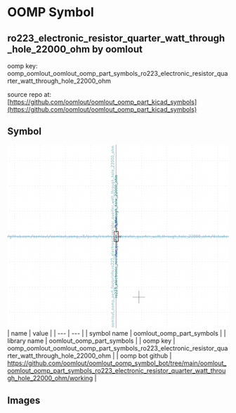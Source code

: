# OOMP Symbol  
## ro223_electronic_resistor_quarter_watt_through_hole_22000_ohm  by oomlout  
  
oomp key: oomp_oomlout_oomlout_oomp_part_symbols_ro223_electronic_resistor_quarter_watt_through_hole_22000_ohm  
  
source repo at: [https://github.com/oomlout/oomlout_oomp_part_kicad_symbols](https://github.com/oomlout/oomlout_oomp_part_kicad_symbols)  
## Symbol  
  
[![working.png](working_600.png)](working.png)  
| name | value | 
| --- | --- | 
| symbol name | oomlout_oomp_part_symbols | 
| library name | oomlout_oomp_part_symbols | 
| oomp key | oomp_oomlout_oomlout_oomp_part_symbols_ro223_electronic_resistor_quarter_watt_through_hole_22000_ohm | 
| oomp bot github | https://github.com/oomlout/oomlout_oomp_symbol_bot/tree/main/oomlout_oomlout_oomp_part_symbols_ro223_electronic_resistor_quarter_watt_through_hole_22000_ohm/working | 
## Images  
